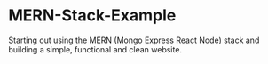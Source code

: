 # MERN-Stack-Example

Starting out using the MERN (Mongo Express React Node) stack and building a simple, functional and clean website.
